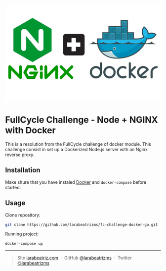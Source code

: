 ![Docker and Nginx](./assets/dockerandnginx.webp)

# FullCycle Challenge - Node + NGINX with Docker

This is a resolution from the FullCycle challenge of docker module. This challenge consist in set up a Dockerized Node.js server with an Nginx reverse proxy.

## Installation

Make shure that you have instaled [Docker](https://www.docker.com/) and `docker-compose` before started.

## Usage

Clone repository:

```bash
git clone https://github.com/larabeatrizms/fc-challenge-docker-go.git
```

Running project:

```bash
docker-compose up
```

---

> Site [larabeatriz.com](https://larabeatriz.com) &nbsp;&middot;&nbsp;
> GitHub [@larabeatrizms](https://github.com/larabeatrizms) &nbsp;&middot;&nbsp;
> Twitter [@larabeatrizms](https://twitter.com/LaraBeatrizMS)
